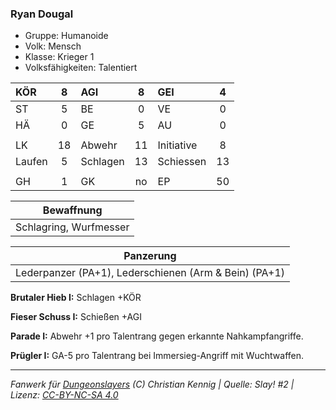 ### Ryan Dougal

- Gruppe: Humanoide
- Volk: Mensch
- Klasse: Krieger 1
- Volksfähigkeiten: Talentiert

| KÖR    |  8  | AGI      |  8  | GEI        |  4  |
| :----- | :-: | :------- | :-: | :--------- | :-: |
| ST     |  5  | BE       |  0  | VE         |  0  |
| HÄ     |  0  | GE       |  5  | AU         |  0  |
|        |     |          |     |            |     |
| LK     | 18  | Abwehr   | 11  | Initiative |  8  |
| Laufen |  5  | Schlagen | 13  | Schiessen  | 13  |
|        |     |          |     |            |     |
| GH     |  1  | GK       | no  | EP         | 50  |

|       Bewaffnung       |
| :--------------------: |
| Schlagring, Wurfmesser |

|                       Panzerung                       |
| :---------------------------------------------------: |
| Lederpanzer (PA+1), Lederschienen (Arm & Bein) (PA+1) |

**Brutaler Hieb I:** Schlagen +KÖR

**Fieser Schuss I:** Schießen +AGI

**Parade I:** Abwehr +1 pro Talentrang gegen erkannte Nahkampfangriffe.

**Prügler I:** GA-5 pro Talentrang bei Immersieg-Angriff mit Wuchtwaffen.

---

_Fanwerk für [Dungeonslayers](https://www.dungeonslayers.net/) (C) Christian Kennig | Quelle: Slay! #2 | Lizenz: [CC-BY-NC-SA 4.0](https://creativecommons.org/licenses/by-nc-sa/4.0/deed.de)_
